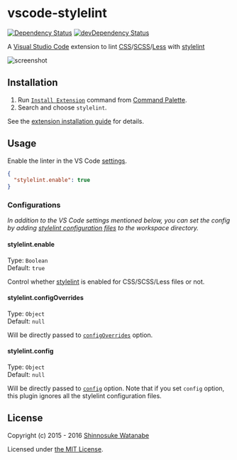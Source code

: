 # vscode-stylelint

[![Dependency Status](https://david-dm.org/shinnn/vscode-stylelint.svg)](https://david-dm.org/shinnn/vscode-stylelint)
[![devDependency Status](https://david-dm.org/shinnn/vscode-stylelint/dev-status.svg)](https://david-dm.org/shinnn/vscode-stylelint#info=devDependencies)

A [Visual Studio Code](https://code.visualstudio.com/) extension to lint [CSS](https://www.w3.org/Style/CSS/)/[SCSS](http://sass-lang.com/documentation/file.SASS_REFERENCE.html#syntax)/[Less](http://lesscss.org/) with [stylelint](http://stylelint.io/)

![screenshot](https://github.com/shinnn/vscode-stylelint/raw/master/screenshot.png)

## Installation

1. Run [`Install Extension`](https://code.visualstudio.com/docs/editor/extension-gallery#_install-an-extension) command from [Command Palette](https://code.visualstudio.com/Docs/editor/codebasics#_command-palette).
2. Search and choose `stylelint`.

See the [extension installation guide](https://code.visualstudio.com/docs/editor/extension-gallery) for details.

## Usage

Enable the linter in the VS Code [settings](https://code.visualstudio.com/docs/customization/userandworkspace).

```json
{
  "stylelint.enable": true
}
```

### Configurations

*In addition to the VS Code settings mentioned below, you can set the config by adding [stylelint configuration files](https://github.com/stylelint/stylelint/blob/master/docs/user-guide/configuration.md#configuration) to the workspace directory.*

#### stylelint.enable

Type: `Boolean`  
Default: `true`

Control whether [stylelint](https://github.com/stylelint/stylelint/) is enabled for CSS/SCSS/Less files or not.

#### stylelint.configOverrides

Type: `Object`  
Default: `null`

Will be directly passed to [`configOverrides`](https://github.com/stylelint/stylelint/blob/master/docs/user-guide/node-api.md#configoverrides) option.

#### stylelint.config

Type: `Object`  
Default: `null`

Will be directly passed to [`config`](https://github.com/stylelint/stylelint/blob/master/docs/user-guide/node-api.md#config) option. Note that if you set `config` option, this plugin ignores all the stylelint configuration files.

## License

Copyright (c) 2015 - 2016 [Shinnosuke Watanabe](https://github.com/shinnn)

Licensed under [the MIT License](https://github.com/shinnn/vscode-stylelint/blob/master/./LICENSE).
